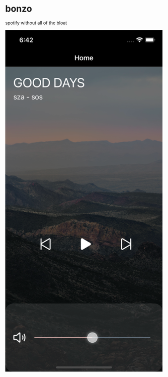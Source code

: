 # bonzo

spotify without all of the bloat

<img src="assets/screenshot.png" alt="player screenshot" width="500">
